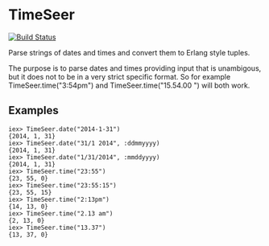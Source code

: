 TimeSeer
========

[![Build
Status](https://travis-ci.org/lau/time_seer.svg?branch=master)](https://travis-ci.org/lau/time_seer)

Parse strings of dates and times and convert them to Erlang style tuples.

The purpose is to parse dates and times providing input that is unambigous, but it does not to be in a very strict specific format. So for example TimeSeer.time("3:54pm") and TimeSeer.time("15.54.00 ") will both work.

## Examples

    iex> TimeSeer.date("2014-1-31")
    {2014, 1, 31}
    iex> TimeSeer.date("31/1 2014", :ddmmyyyy)
    {2014, 1, 31}
    iex> TimeSeer.date("1/31/2014", :mmddyyyy)
    {2014, 1, 31}
    iex> TimeSeer.time("23:55")
    {23, 55, 0}
    iex> TimeSeer.time("23:55:15")
    {23, 55, 15}
    iex> TimeSeer.time("2:13pm")
    {14, 13, 0}
    iex> TimeSeer.time("2.13 am")
    {2, 13, 0}
    iex> TimeSeer.time("13.37")
    {13, 37, 0}

